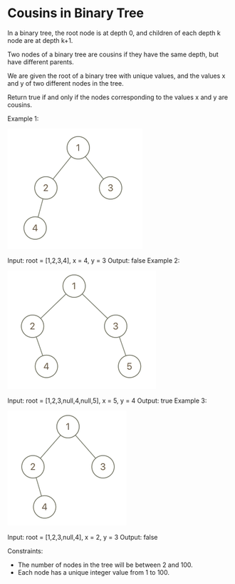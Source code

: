# Cousins in Binary Tree
In a binary tree, the root node is at depth 0, and children of each depth k node are at depth k+1.

Two nodes of a binary tree are cousins if they have the same depth, but have different parents.

We are given the root of a binary tree with unique values, and the values x and y of two different nodes in the tree.

Return true if and only if the nodes corresponding to the values x and y are cousins.

Example 1:

![](./pictures/q1248-01.png)

Input: root = [1,2,3,4], x = 4, y = 3
Output: false
Example 2:

![](./pictures/q1248-02.png)

Input: root = [1,2,3,null,4,null,5], x = 5, y = 4
Output: true
Example 3:

![](./pictures/q1248-03.png)

Input: root = [1,2,3,null,4], x = 2, y = 3
Output: false
 

Constraints:

- The number of nodes in the tree will be between 2 and 100.
- Each node has a unique integer value from 1 to 100.